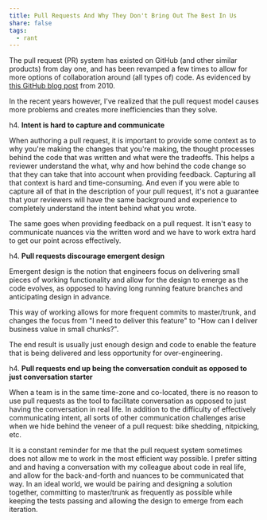 ```yaml
---
title: Pull Requests And Why They Don't Bring Out The Best In Us
share: false
tags:
  - rant
---
```


The pull request (PR) system has existed on GitHub (and other similar products) from day one, and has been revamped a few times to allow for more options of collaboration around (all types of) code. As evidenced by [this GitHub blog post](https://blog.github.com/2010-08-31-pull-requests-2-0/) from 2010.

In the recent years however, I've realized that the pull request model causes more problems and creates more inefficiencies than they solve.


h4. **Intent is hard to capture and communicate**

When authoring a pull request, it is important to provide some context as to why you're making the changes that you're making, the thought processes behind the code that was written and what were the tradeoffs. This helps a reviewer understand the what, why and how behind the code change so that they can take that into account when providing feedback. Capturing all that context is hard and time-consuming. And even if you were able to capture all of that in the description of your pull request, it's not a guarantee that your reviewers will have the same background and experience to completely understand the intent behind what you wrote.

The same goes when providing feedback on a pull request. It isn't easy to communicate nuances via the written word and we have to work extra hard to get our point across effectively.

h4. **Pull requests discourage emergent design**

Emergent design is the notion that engineers focus on delivering small pieces of working functionality and allow for the design to emerge as the code evolves, as opposed to having long running feature branches and anticipating design in advance.

This way of working allows for more frequent commits to master/trunk, and changes the focus from "I need to deliver this feature" to "How can I deliver business value in small chunks?".

The end result is usually just enough design and code to enable the feature that is being delivered and less opportunity for over-engineering.

h4. **Pull requests end up being the conversation conduit as opposed to just conversation starter**

When a team is in the same time-zone and co-located, there is no reason to use pull requests as the tool to facilitate conversation as opposed to just having the conversation in real life. In addition to the difficulty of effectively communicating intent, all sorts of other communication challenges arise when we hide behind the veneer of a pull request: bike shedding, nitpicking, etc.


It is a constant reminder for me that the pull request system sometimes does not allow me to work in the most efficient way possible.
I prefer sitting and and having a conversation with my colleague about code in real life, and allow for the back-and-forth and nuances to be communicated that way. In an ideal world, we would be pairing and designing a solution together, committing to master/trunk as frequently as possible while keeping the tests passing and allowing the design to emerge from each iteration.
